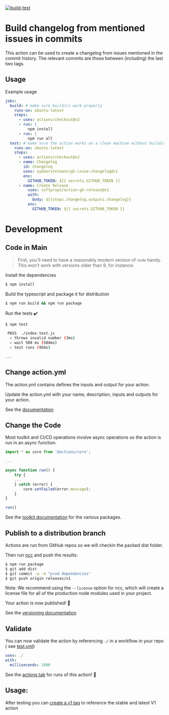 [![build-test](https://github.com/aykborstelmann/gh-issue-changelog/actions/workflows/test.yml/badge.svg?branch=main)](https://github.com/aykborstelmann/gh-issue-changelog/actions/workflows/test.yml)

# Build changelog from mentioned issues in commits

This action can be used to create a changelog from issues mentioned in the commit history. The relevant commits are
those between (including) the last two tags.

## Usage

Example usage
```yaml
jobs:
  build: # make sure build/ci work properly
    runs-on: ubuntu-latest
    steps:
      - uses: actions/checkout@v2
      - run: |
          npm install
      - run: |
          npm run all
  test: # make sure the action works on a clean machine without building
    runs-on: ubuntu-latest
    steps:
      - uses: actions/checkout@v2
      - name: Changelog
        id: changelog
        uses: aykborstelmann/gh-issue-changelog@v1
        env:
          GITHUB_TOKEN: ${{ secrets.GITHUB_TOKEN }}
      - name: Create Release
          uses: softprops/action-gh-release@v1
          with:
            body: ${{steps.changelog.outputs.changelog}}
          env:
            GITHUB_TOKEN: ${{ secrets.GITHUB_TOKEN }}
```
# Development 
## Code in Main

> First, you'll need to have a reasonably modern version of `node` handy. This won't work with versions older than 9, for instance.

Install the dependencies

```bash
$ npm install
```

Build the typescript and package it for distribution

```bash
$ npm run build && npm run package
```

Run the tests :heavy_check_mark:

```bash
$ npm test

 PASS  ./index.test.js
  ✓ throws invalid number (3ms)
  ✓ wait 500 ms (504ms)
  ✓ test runs (95ms)

...
```

## Change action.yml

The action.yml contains defines the inputs and output for your action.

Update the action.yml with your name, description, inputs and outputs for your action.

See the [documentation](https://help.github.com/en/articles/metadata-syntax-for-github-actions)

## Change the Code

Most toolkit and CI/CD operations involve async operations so the action is run in an async function.

```javascript
import * as core from '@actions/core';

...

async function run() {
    try {
    ...
    } catch (error) {
        core.setFailed(error.message);
    }
}

run()
```

See the [toolkit documentation](https://github.com/actions/toolkit/blob/master/README.md#packages) for the various
packages.

## Publish to a distribution branch

Actions are run from GitHub repos so we will checkin the packed dist folder.

Then run [ncc](https://github.com/zeit/ncc) and push the results:

```bash
$ npm run package
$ git add dist
$ git commit -a -m "prod dependencies"
$ git push origin releases/v1
```

Note: We recommend using the `--license` option for ncc, which will create a license file for all of the production node
modules used in your project.

Your action is now published! :rocket:

See the [versioning documentation](https://github.com/actions/toolkit/blob/master/docs/action-versioning.md)

## Validate

You can now validate the action by referencing `./` in a workflow in your repo (
see [test.yml](.github/workflows/test.yml))

```yaml
uses: ./
with:
  milliseconds: 1000
```

See the [actions tab](https://github.com/actions/typescript-action/actions) for runs of this action! :rocket:

## Usage:

After testing you can [create a v1 tag](https://github.com/actions/toolkit/blob/master/docs/action-versioning.md) to
reference the stable and latest V1 action
